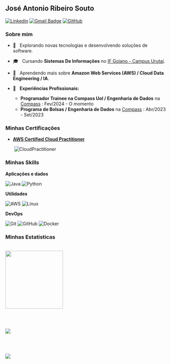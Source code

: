 ## José Antonio Ribeiro Souto 
[![Linkedin](https://img.shields.io/badge/-José_Antonio-blue?style=flat-square&logo=Linkedin&logoColor=white&link=https://www.linkedin.com/in/joseantoniorsouto/)](https://www.linkedin.com/in/joseantoniorsouto/)
[![Gmail Badge](https://img.shields.io/badge/-josejarsbr@email.com-006bed?style=flat-square&logo=Gmail&logoColor=white&link=mailto:josejarsbr@gmail.com)](mailto:josejarsbr@gmail.com)
[![GitHub](https://img.shields.io/github/followers/jarsbr?label=follow&style=social)](https://github.com/JarsBr)
<h3>Sobre mim</h3>

- 🤔 &nbsp; Explorando novas tecnologias e desenvolvendo soluções de software.
- 🎓 &nbsp; Cursando **Sistemas De Informações** no <a href="https://www.ifgoiano.edu.br/home/index.php/urutai.html">IF Goiano - Campus Urutaí</a>.
- 🌱 &nbsp; Aprendendo mais sobre **Amazon Web Services (AWS) / Cloud Data Engineering / IA**.
- 💼 &nbsp; **Experiências Profissionais:**
  
  - **Programador Trainee na Compass Uol / Engenharia de Dados** na <a href="https://compass.uol/pt/studios/data-analytics/">Compass</a> : Fev/2024 - O momento
  - **Programa de Bolsas / Engenharia de Dados** na <a href="https://compass.uol/pt/studios/data-analytics/">Compass</a> : Abr/2023 - Set/2023
  
<h3>Minhas Certificações</h3>

- **<a href="https://www.credly.com/badges/6ca11699-8873-4697-8a9f-f9c0ffbfbd7c/public_url">AWS Certified Cloud Practitioner</a>**

&nbsp;&nbsp;&nbsp;&nbsp;&nbsp;&nbsp;&nbsp;![CloudPractitioner](https://images.credly.com/size/220x220/images/00634f82-b07f-4bbd-a6bb-53de397fc3a6/image.png)


<h3>Minhas Skills</h3>

**Aplicações e dados**

![Java](https://img.shields.io/badge/Java-ED8B00?style=for-the-badge&logo=Java&logoColor=white)
![Python](https://img.shields.io/badge/Python-14354C?style=for-the-badge&logo=python&logoColor=white)

**Utilidades**

![AWS](https://img.shields.io/badge/Amazon_AWS-232F3E?style=for-the-badge&logo=amazon-aws&logoColor=white)
![Linux](https://img.shields.io/badge/Linux-E34F26?style=for-the-badge&logo=linux&logoColor=black)

**DevOps**

![Git](https://img.shields.io/badge/-Git-333333?style=for-the-badge&logo=git&logoColor=orange)
![GitHub](https://img.shields.io/badge/GitHub-100000?style=for-the-badge&logo=github&logoColor=white)
![Docker](https://img.shields.io/badge/Docker-2496ED?style=for-the-badge&logo=docker&logoColor=white)

<h3>Minhas Estatisticas</h3>

<br/>

<a href="https://github.com/iuricode">
  <img height="180em" src="https://github-readme-stats.vercel.app/api?username=jarsbr&theme=dracula&show_icons=true" />
</a>

<br><br>

<a href="https://github.com/Gurupreet">
  <img align="center" src="https://github-readme-stats.vercel.app/api/top-langs/?username=jarsbr&theme=dracula&hide_langs_below=1" />
</a>

<br><br>  

![](https://komarev.com/ghpvc/?username=jarsbr&color=006bed)
